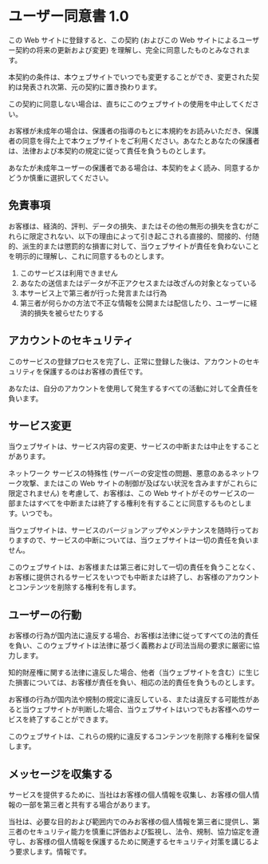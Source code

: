 # ユーザー同意書 1.0

この Web サイトに登録すると、この契約 (およびこの Web サイトによるユーザー契約の将来の更新および変更) を理解し、完全に同意したものとみなされます。

本契約の条件は、本ウェブサイトでいつでも変更することができ、変更された契約は発表され次第、元の契約に置き換わります。

この契約に同意しない場合は、直ちにこのウェブサイトの使用を中止してください。

お客様が未成年の場合は、保護者の指導のもとに本規約をお読みいただき、保護者の同意を得た上で本ウェブサイトをご利用ください。あなたとあなたの保護者は、法律および本契約の規定に従って責任を負うものとします。

あなたが未成年ユーザーの保護者である場合は、本契約をよく読み、同意するかどうか慎重に選択してください。

## 免責事項

お客様は、経済的、評判、データの損失、またはその他の無形の損失を含むがこれらに限定されない、以下の理由によって引き起こされる直接的、間接的、付随的、派生的または懲罰的な損害に対して、当ウェブサイトが責任を負わないことを明示的に理解し、これに同意するものとします。

1. このサービスは利用できません
1. あなたの送信またはデータが不正アクセスまたは改ざんの対象となっている
1. 本サービス上で第三者が行った発言または行為
1. 第三者が何らかの方法で不正な情報を公開または配信したり、ユーザーに経済的損失を被らせたりする

## アカウントのセキュリティ

このサービスの登録プロセスを完了し、正常に登録した後は、アカウントのセキュリティを保護するのはお客様の責任です。

あなたは、自分のアカウントを使用して発生するすべての活動に対して全責任を負います。

## サービス変更

当ウェブサイトは、サービス内容の変更、サービスの中断または中止をすることがあります。

ネットワーク サービスの特殊性 (サーバーの安定性の問題、悪意のあるネットワーク攻撃、またはこの Web サイトの制御が及ばない状況を含みますがこれらに限定されません) を考慮して、お客様は、この Web サイトがそのサービスの一部またはすべてを中断または終了する権利を有することに同意するものとします。いつでも。

当ウェブサイトは、サービスのバージョンアップやメンテナンスを随時行っておりますので、サービスの中断については、当ウェブサイトは一切の責任を負いません。

このウェブサイトは、お客様または第三者に対して一切の責任を負うことなく、お客様に提供されるサービスをいつでも中断または終了し、お客様のアカウントとコンテンツを削除する権利を有します。

## ユーザーの行動

お客様の行為が国内法に違反する場合、お客様は法律に従ってすべての法的責任を負い、このウェブサイトは法律に基づく義務および司法当局の要求に厳密に協力します。

知的財産権に関する法律に違反した場合、他者（当ウェブサイトを含む）に生じた損害については、お客様が責任を負い、相応の法的責任を負うものとします。

お客様の行為が国内法や規制の規定に違反している、または違反する可能性があると当ウェブサイトが判断した場合、当ウェブサイトはいつでもお客様へのサービスを終了することができます。

このウェブサイトは、これらの規約に違反するコンテンツを削除する権利を留保します。

## メッセージを収集する

サービスを提供するために、当社はお客様の個人情報を収集し、お客様の個人情報の一部を第三者と共有する場合があります。

当社は、必要な目的および範囲内でのみお客様の個人情報を第三者に提供し、第三者のセキュリティ能力を慎重に評価および監視し、法令、規制、協力協定を遵守し、お客様の個人情報を保護するために関連するセキュリティ対策を講じるよう要求します。情報です。
